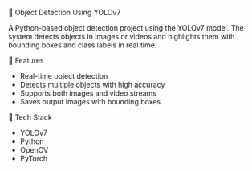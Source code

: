 🎯 Object Detection Using YOLOv7

A Python-based object detection project using the YOLOv7 model. The system detects objects in images or videos and highlights them with bounding boxes and class labels in real time.

🚀 Features
- Real-time object detection
- Detects multiple objects with high accuracy
- Supports both images and video streams
- Saves output images with bounding boxes

 🧰 Tech Stack
- YOLOv7
- Python
- OpenCV
- PyTorch


